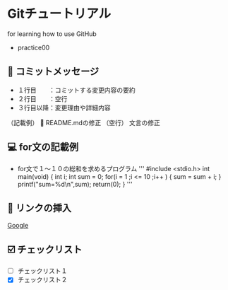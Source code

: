 # Gitチュートリアル
for learning how to use GitHub
- practice00

## :memo: コミットメッセージ
- １行目　　：コミットする変更内容の要約
- ２行目　　：空行
- ３行目以降：変更理由や詳細内容

（記載例）
:shirt: README.mdの修正
（空行）
文言の修正

## :computer: for文の記載例
- for文で１～１０の総和を求めるプログラム
'''
#include <stdio.h>
int main(void)
{
    int i;
    int sum = 0;
    for(i = 1 ;i <= 10 ;i++ )
    {
        sum = sum + i;
    }
    printf("sum=%d\n",sum);
    return(0);
}
'''

## :link: リンクの挿入
[Google](https://www.google.co.jp/)

## :ballot_box_with_check: チェックリスト
- [ ] チェックリスト１
- [x] チェックリスト２